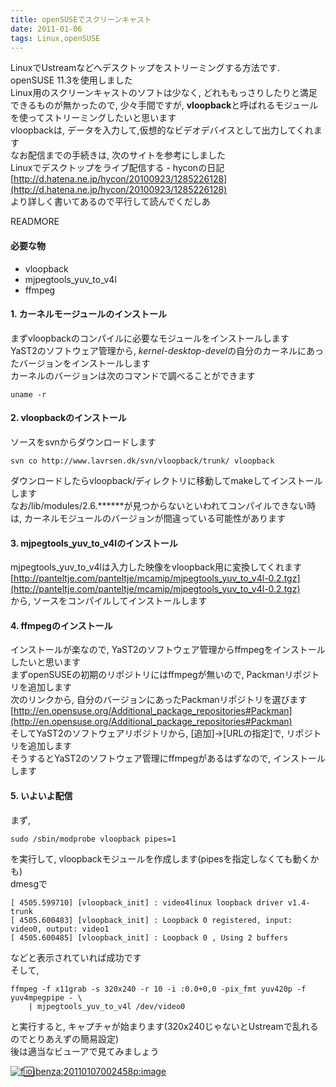 ```yaml
---
title: openSUSEでスクリーンキャスト
date: 2011-01-06
tags: Linux,openSUSE
---
```


LinuxでUstreamなどへデスクトップをストリーミングする方法です.<br />openSUSE 11.3を使用しました<br />Linux用のスクリーンキャストのソフトは少なく, どれももっさりしたりと満足できるものが無かったので, 少々手間ですが, <span style="font-weight:bold;">vloopback</span>と呼ばれるモジュールを使ってストリーミングしたいと思います<br />
vloopbackは, データを入力して,仮想的なビデオデバイスとして出力してくれます<br />
なお配信までの手続きは, 次のサイトを参考にしました<br />Linuxでデスクトップをライブ配信する - hyconの日記<br />[http://d.hatena.ne.jp/hycon/20100923/1285226128](http://d.hatena.ne.jp/hycon/20100923/1285226128)<br />
より詳しく書いてあるので平行して読んでくだしあ

READMORE
#### 必要な物

- vloopback
- mjpegtools_yuv_to_v4l
- ffmpeg

#### 1. カーネルモージュールのインストール

まずvloopbackのコンパイルに必要なモジュールをインストールします<br />
YaST2のソフトウェア管理から, <span style="font-style:italic;">kernel-desktop-devel</span>の自分のカーネルにあったバージョンをインストールします<br />
カーネルのバージョンは次のコマンドで調べることができます

```
uname -r
```

#### 2. vloopbackのインストール

ソースをsvnからダウンロードします

```
svn co http://www.lavrsen.dk/svn/vloopback/trunk/ vloopback
```

ダウンロードしたらvloopback/ディレクトリに移動してmakeしてインストールします<br />
なお/lib/modules/2.6.******が見つからないといわれてコンパイルできない時は, カーネルモジュールのバージョンが間違っている可能性があります

#### 3. mjpegtools_yuv_to_v4lのインストール

mjpegtools_yuv_to_v4lは入力した映像をvloopback用に変換してくれます<br />[http://panteltje.com/panteltje/mcamip/mjpegtools_yuv_to_v4l-0.2.tgz](http://panteltje.com/panteltje/mcamip/mjpegtools_yuv_to_v4l-0.2.tgz)<br />
から, ソースをコンパイルしてインストールします

#### 4. ffmpegのインストール

インストールが楽なので, YaST2のソフトウェア管理からffmpegをインストールしたいと思います<br />
まずopenSUSEの初期のリポジトリにはffmpegが無いので, Packmanリポジトリを追加します<br />
次のリンクから, 自分のバージョンにあったPackmanリポジトリを選びます<br />[http://en.opensuse.org/Additional_package_repositories#Packman](http://en.opensuse.org/Additional_package_repositories#Packman)<br />
そしてYaST2のソフトウェアリポジトリから, [追加]→[URLの指定]で, リポジトリを追加します<br />
そうするとYaST2のソフトウェア管理にffmpegがあるはずなので, インストールします

#### 5. いよいよ配信

まず,

```
sudo /sbin/modprobe vloopback pipes=1
```

を実行して, vloopbackモジュールを作成します(pipesを指定しなくても動くかも)<br />
dmesgで

```
[ 4505.599710] [vloopback_init] : video4linux loopback driver v1.4-trunk
[ 4505.600483] [vloopback_init] : Loopback 0 registered, input: video0, output: video1
[ 4505.600485] [vloopback_init] : Loopback 0 , Using 2 buffers
```

などと表示されていれば成功です<br />
そして,

```
ffmpeg -f x11grab -s 320x240 -r 10 -i :0.0+0,0 -pix_fmt yuv420p -f yuv4mpegpipe - \
    | mjpegtools_yuv_to_v4l /dev/video0
```

と実行すると, キャプチャが始まります(320x240じゃないとUstreamで乱れるのでとりあえずの簡易設定)<br />
後は適当なビューアで見てみましょう

[![f:id:ibenza:20110107002458p:image](http://cdn-ak.f.st-hatena.com/images/fotolife/i/ibenza/20110107/20110107002458.png)](http://f.hatena.ne.jp/ibenza/20110107002458)

